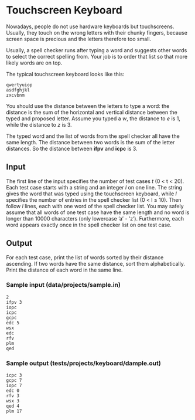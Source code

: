 # Touchscreen Keyboard

Nowadays, people do not use hardware keyboards but touchscreens. Usually, they touch on the wrong letters with their chunky fingers, because screen space is precious and the letters therefore too small.

Usually, a spell checker runs after typing a word and suggests other words to select the correct spelling from. Your job is to order that list so that more likely words are on top.

The typical touchscreen keyboard looks like this:

```
qwertyuiop
asdfghjkl
zxcvbnm
```

You should use the distance between the letters to type a word: the distance is the sum of the horizontal and vertical distance between the typed and proposed letter. Assume you typed a *w*, the distance to *e* is 1, while the distance to *z* is 3.

The typed word and the list of words from the spell checker all have the same length. The distance between two words is the sum of the letter distances. So the distance between **ifpv** and **icpc** is 3.

## Input

The first line of the input specifies the number of test cases *t* (0 < t < 20). Each test case starts with a string and an integer *l* on one line. The string gives the word that was typed using the touchscreen keyboard, while *l* specifies the number of entries in the spell checker list (0 < l ≤ 10). Then follow *l* lines, each with one word of the spell checker list. You may safely assume that all words of one test case have the same length and no word is longer than 10000 characters (only lowercase ’a’ - ’z’). Furthermore, each word appears exactly once in the spell checker list on one test case.

## Output

For each test case, print the list of words sorted by their distance ascending. If two words have the same distance, sort them alphabetically. Print the distance of each word in the same line.

### Sample input (data/projects/sample.in)

```
2
ifpv 3
iopc
icpc
gcpc
edc 5
wsx
edc
rfv
plm
qed
```

### Sample output (tests/projects/keyboard/dample.out)

```
icpc 3
gcpc 7
iopc 7
edc 0
rfv 3
wsx 3
qed 4
plm 17
```
